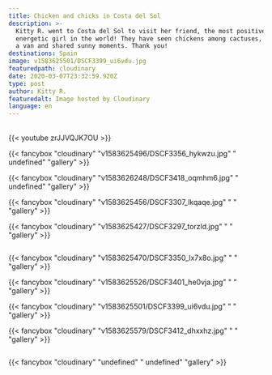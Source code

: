 ```yaml
---
title: Chicken and chicks in Costa del Sol
description: >-
  Kitty R. went to Costa del Sol to visit her friend, the most positive and
  energetic girl in the world! They have seen chickens among cactuses, slept in
  a van and shared sunny moments. Thank you!
destinations: Spain
image: v1583625501/DSCF3399_ui6vdu.jpg
featuredpath: cloudinary
date: 2020-03-07T23:32:59.920Z
type: post
author: Kitty R.
featuredalt: Image hosted by Cloudinary
language: en
---
```

<br>{{< youtube zrJJVQJK7OU >}}</br>

{{< fancybox "cloudinary" "v1583625496/DSCF3356_hykwzu.jpg" " undefined" "gallery" >}}

{{< fancybox "cloudinary" "v1583626248/DSCF3418_oqmhm6.jpg" "  undefined" "gallery" >}}

{{< fancybox "cloudinary" "v1583625456/DSCF3307_lkqaqe.jpg" "  " "gallery" >}}

{{< fancybox "cloudinary" "v1583625427/DSCF3297_torzld.jpg" "  " "gallery" >}}

![]()

{{< fancybox "cloudinary" "v1583625470/DSCF3350_lx7x8o.jpg" "  " "gallery" >}}

{{< fancybox "cloudinary" "v1583625526/DSCF3401_he0vja.jpg" "  " "gallery" >}}

{{< fancybox "cloudinary" "v1583625501/DSCF3399_ui6vdu.jpg" "  " "gallery" >}}

{{< fancybox "cloudinary" "v1583625579/DSCF3412_dhxxhz.jpg" "  " "gallery" >}}

![]()

{{< fancybox "cloudinary" "undefined" " undefined" "gallery" >}}